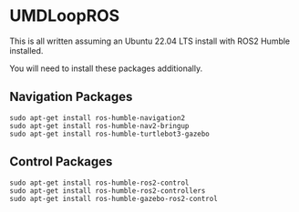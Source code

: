 # UMDLoopROS

This is all written assuming an Ubuntu 22.04 LTS install with ROS2 Humble installed. 

You will need to install these packages additionally.


## Navigation Packages
```
sudo apt-get install ros-humble-navigation2
sudo apt-get install ros-humble-nav2-bringup
sudo apt-get install ros-humble-turtlebot3-gazebo
```

## Control Packages
```
sudo apt-get install ros-humble-ros2-control
sudo apt-get install ros-humble-ros2-controllers
sudo apt-get install ros-humble-gazebo-ros2-control
```
